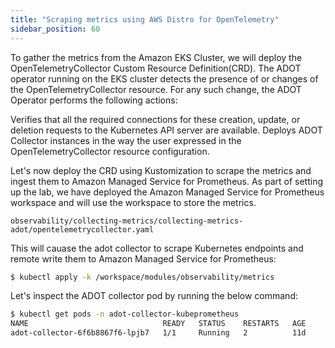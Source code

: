 ```yaml
---
title: "Scraping metrics using AWS Distro for OpenTelemetry"
sidebar_position: 60
---
```


To gather the metrics from the Amazon EKS Cluster, we will deploy the OpenTelemetryCollector Custom Resource Definition(CRD). The ADOT operator running on the EKS cluster detects the presence of or changes of the OpenTelemetryCollector resource.  For any such change, the ADOT Operator performs the following actions:

Verifies that all the required connections for these creation, update, or deletion requests to the Kubernetes API server are available.
Deploys ADOT Collector instances in the way the user expressed in the OpenTelemetryCollector resource configuration.

Let's now deploy the CRD using Kustomization to scrape the metrics and ingest them to Amazon Managed Service for Prometheus. As part of setting up the lab, we have deployed the Amazon Managed Service for Prometheus workspace and will use the workspace to store the metrics.

```file
observability/collecting-metrics/collecting-metrics-adot/opentelemetrycollector.yaml
```
This will cauase the adot collector to scrape Kubernetes endpoints and remote write them to Amazon Managed Service for Prometheus:

```bash timeout=180 hook=add-ingress hookTimeout=430
$ kubectl apply -k /workspace/modules/observability/metrics
```

Let's inspect the ADOT collector pod by running the below command:

```bash 
$ kubectl get pods -n adot-collector-kubeprometheus
NAME                              READY   STATUS    RESTARTS   AGE
adot-collector-6f6b8867f6-lpjb7   1/1     Running   2          11d
```




